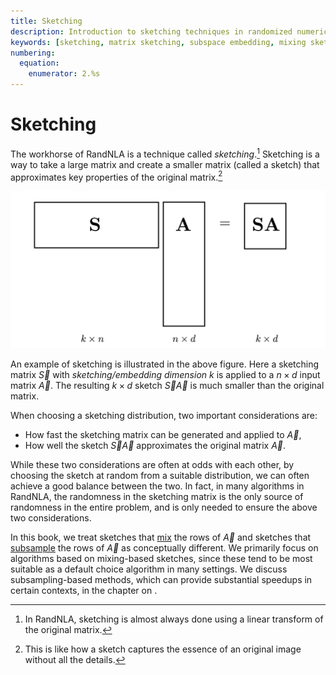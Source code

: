 ```yaml
---
title: Sketching
description: Introduction to sketching techniques in randomized numerical linear algebra, covering mixing and subsampling approaches for matrix approximation.
keywords: [sketching, matrix sketching, subspace embedding, mixing sketches, subsampling, dimensionality reduction, random projections]
numbering:
  equation:
    enumerator: 2.%s
---
```


# Sketching


The workhorse of RandNLA is a technique called *sketching*.[^linear-sketch]
Sketching is a way to take a large matrix and create a smaller matrix (called a sketch) that approximates key properties of the original matrix.[^sketch]

![](./sketch_def.svg)

[^linear-sketch]: In RandNLA, sketching is almost always done using a linear transform of the original matrix.
[^sketch]: This is like how a sketch captures the essence of an original image without all the details.


An example of sketching is illustrated in the above figure. 
Here a sketching matrix $\vec{S}$ with *sketching/embedding dimension* $k$ is applied to a $n\times d$ input matrix $\vec{A}$.
The resulting $k\times d$ sketch $\vec{S}\vec{A}$ is much smaller than the original matrix.

When choosing a sketching distribution, two important considerations are:
- How fast the sketching matrix can be generated and applied to $\vec{A}$,
- How well the sketch $\vec{S}\vec{A}$ approximates the original matrix $\vec{A}$.

While these two considerations are often at odds with each other, by choosing the sketch at random from a suitable distribution, we can often achieve a good balance between the two.
In fact, in many algorithms in RandNLA, the randomness in the sketching matrix is the only source of randomness in the entire problem, and is only needed to ensure the above two considerations.


In this book, we treat sketches that [mix](./mixing-sketches.md) the rows of $\vec{A}$ and sketches that  [subsample](./subsampling-sketches.md) the rows of $\vec{A}$ as conceptually different.
We primarily focus on algorithms based on mixing-based sketches, since these tend to be most suitable as a default choice algorithm in many settings. 
We discuss subsampling-based methods, which can provide substantial speedups in certain contexts, in the chapter on [](../Sampling-Based-Methods/intro.md).
